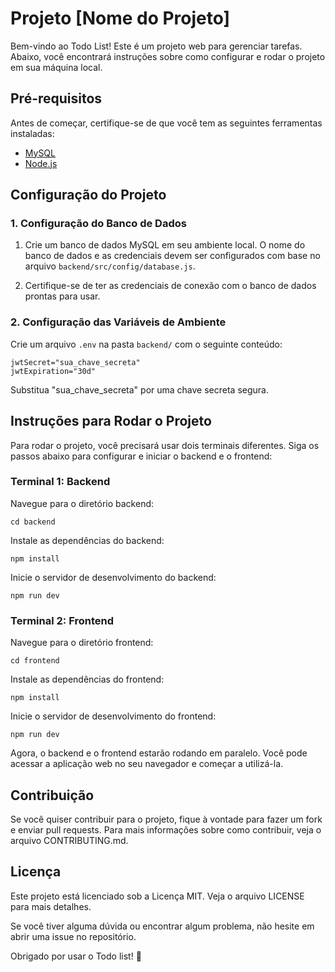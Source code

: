 # Projeto [Nome do Projeto]

Bem-vindo ao Todo List! Este é um projeto web para gerenciar tarefas. Abaixo, você encontrará instruções sobre como configurar e rodar o projeto em sua máquina local.

## Pré-requisitos

Antes de começar, certifique-se de que você tem as seguintes ferramentas instaladas:

- [MySQL](https://dev.mysql.com/downloads/)
- [Node.js](https://nodejs.org/)

## Configuração do Projeto

### 1. Configuração do Banco de Dados

1. Crie um banco de dados MySQL em seu ambiente local. O nome do banco de dados e as credenciais devem ser configurados com base no arquivo `backend/src/config/database.js`.

2. Certifique-se de ter as credenciais de conexão com o banco de dados prontas para usar.

### 2. Configuração das Variáveis de Ambiente

Crie um arquivo `.env` na pasta `backend/` com o seguinte conteúdo:

```env
jwtSecret="sua_chave_secreta"
jwtExpiration="30d"
```

Substitua "sua_chave_secreta" por uma chave secreta segura.

## Instruções para Rodar o Projeto

Para rodar o projeto, você precisará usar dois terminais diferentes. Siga os passos abaixo para configurar e iniciar o backend e o frontend:

### Terminal 1: Backend

Navegue para o diretório backend:

```
cd backend
```

Instale as dependências do backend:

```
npm install
```

Inicie o servidor de desenvolvimento do backend:

```
npm run dev
```

### Terminal 2: Frontend

Navegue para o diretório frontend:

```
cd frontend
```

Instale as dependências do frontend:

```
npm install
```

Inicie o servidor de desenvolvimento do frontend:

```
npm run dev
```

Agora, o backend e o frontend estarão rodando em paralelo. Você pode acessar a aplicação web no seu navegador e começar a utilizá-la.

## Contribuição

Se você quiser contribuir para o projeto, fique à vontade para fazer um fork e enviar pull requests. Para mais informações sobre como contribuir, veja o arquivo CONTRIBUTING.md.

## Licença

Este projeto está licenciado sob a Licença MIT. Veja o arquivo LICENSE para mais detalhes.

Se você tiver alguma dúvida ou encontrar algum problema, não hesite em abrir uma issue no repositório.

Obrigado por usar o Todo list! 🚀
